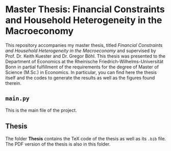 # Master Thesis: Financial Constraints and Household Heterogeneity in the Macroeconomy

This repository accompanies my master thesis, titled *Financial Constraints and Household Heterogeneity in the Macroeconomy* and supervised by Prof. Dr. Keith Kuester and Dr. Gregor Böhl. This thesis was presented to the Department of Economics at the Rheinische Friedrich-Wilhelms-Universität Bonn in partial fulfillment of the requirements for the degree of Master of Science (M.Sc.) in Economics. In particular, you can find here the thesis itself and the codes to generate the results as well as the figures found therein.

## `main.py`

This is the main file of the project.

## Thesis 

The folder **Thesis** contains the TeX code of the thesis as well as its `.bib` file. The PDF version of the thesis is also in this folder.
